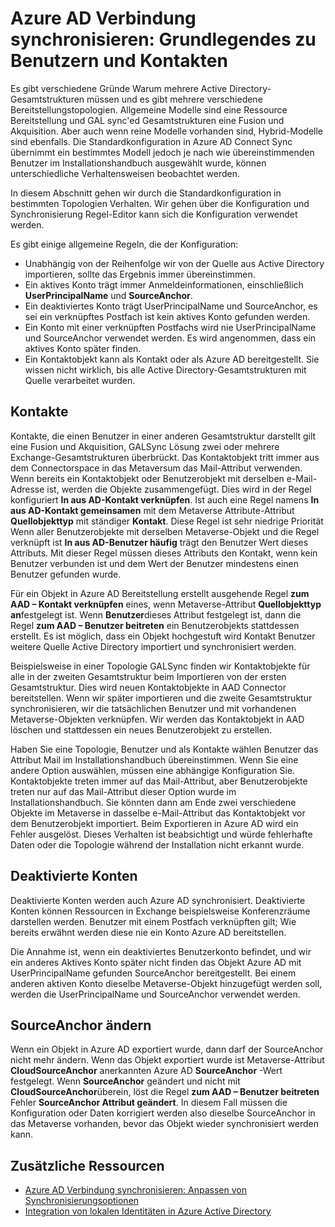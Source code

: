 <properties
    pageTitle="Azure AD Verbindung synchronisieren: Grundlegendes zu Benutzern und Kontakten | Microsoft Azure"
    description="Erläutert Benutzern und Kontakten in Azure AD-Verbindung synchronisieren."
    services="active-directory"
    documentationCenter=""
    authors="markusvi"
    manager="femila"
    editor=""/>

<tags
    ms.service="active-directory"
    ms.workload="identity"
    ms.tgt_pltfrm="na"
    ms.devlang="na"
    ms.topic="article"
    ms.date="10/10/2016"
    ms.author="markusvi;andkjell"/>


# <a name="azure-ad-connect-sync-understanding-users-and-contacts"></a>Azure AD Verbindung synchronisieren: Grundlegendes zu Benutzern und Kontakten

Es gibt verschiedene Gründe Warum mehrere Active Directory-Gesamtstrukturen müssen und es gibt mehrere verschiedene Bereitstellungstopologien. Allgemeine Modelle sind eine Ressource Bereitstellung und GAL sync'ed Gesamtstrukturen eine Fusion und Akquisition. Aber auch wenn reine Modelle vorhanden sind, Hybrid-Modelle sind ebenfalls. Die Standardkonfiguration in Azure AD Connect Sync übernimmt ein bestimmtes Modell jedoch je nach wie übereinstimmenden Benutzer im Installationshandbuch ausgewählt wurde, können unterschiedliche Verhaltensweisen beobachtet werden.

In diesem Abschnitt gehen wir durch die Standardkonfiguration in bestimmten Topologien Verhalten. Wir gehen über die Konfiguration und Synchronisierung Regel-Editor kann sich die Konfiguration verwendet werden.

Es gibt einige allgemeine Regeln, die der Konfiguration:

- Unabhängig von der Reihenfolge wir von der Quelle aus Active Directory importieren, sollte das Ergebnis immer übereinstimmen.
- Ein aktives Konto trägt immer Anmeldeinformationen, einschließlich **UserPrincipalName** und **SourceAnchor**.
- Ein deaktiviertes Konto trägt UserPrincipalName und SourceAnchor, es sei ein verknüpftes Postfach ist kein aktives Konto gefunden werden.
- Ein Konto mit einer verknüpften Postfachs wird nie UserPrincipalName und SourceAnchor verwendet werden. Es wird angenommen, dass ein aktives Konto später finden.
- Ein Kontaktobjekt kann als Kontakt oder als Azure AD bereitgestellt. Sie wissen nicht wirklich, bis alle Active Directory-Gesamtstrukturen mit Quelle verarbeitet wurden.

## <a name="contacts"></a>Kontakte

Kontakte, die einen Benutzer in einer anderen Gesamtstruktur darstellt gilt eine Fusion und Akquisition, GALSync Lösung zwei oder mehrere Exchange-Gesamtstrukturen überbrückt. Das Kontaktobjekt tritt immer aus dem Connectorspace in das Metaversum das Mail-Attribut verwenden. Wenn bereits ein Kontaktobjekt oder Benutzerobjekt mit derselben e-Mail-Adresse ist, werden die Objekte zusammengefügt. Dies wird in der Regel konfiguriert **In aus AD-Kontakt verknüpfen**. Ist auch eine Regel namens **In aus AD-Kontakt gemeinsamen** mit dem Metaverse Attribute-Attribut **Quellobjekttyp** mit ständiger **Kontakt**. Diese Regel ist sehr niedrige Priorität Wenn aller Benutzerobjekte mit derselben Metaverse-Objekt und die Regel verknüpft ist **In aus AD-Benutzer häufig** trägt den Benutzer Wert dieses Attributs. Mit dieser Regel müssen dieses Attributs den Kontakt, wenn kein Benutzer verbunden ist und dem Wert der Benutzer mindestens einen Benutzer gefunden wurde.

Für ein Objekt in Azure AD Bereitstellung erstellt ausgehende Regel **zum AAD – Kontakt verknüpfen** eines, wenn Metaverse-Attribut **Quellobjekttyp** **an**festgelegt ist. Wenn **Benutzer**dieses Attribut festgelegt ist, dann die Regel **zum AAD – Benutzer beitreten** ein Benutzerobjekts stattdessen erstellt.
Es ist möglich, dass ein Objekt hochgestuft wird Kontakt Benutzer weitere Quelle Active Directory importiert und synchronisiert werden.

Beispielsweise in einer Topologie GALSync finden wir Kontaktobjekte für alle in der zweiten Gesamtstruktur beim Importieren von der ersten Gesamtstruktur. Dies wird neuen Kontaktobjekte in AAD Connector bereitstellen. Wenn wir später importieren und die zweite Gesamtstruktur synchronisieren, wir die tatsächlichen Benutzer und mit vorhandenen Metaverse-Objekten verknüpfen. Wir werden das Kontaktobjekt in AAD löschen und stattdessen ein neues Benutzerobjekt zu erstellen.

Haben Sie eine Topologie, Benutzer und als Kontakte wählen Benutzer das Attribut Mail im Installationshandbuch übereinstimmen. Wenn Sie eine andere Option auswählen, müssen eine abhängige Konfiguration Sie. Kontaktobjekte treten immer auf das Mail-Attribut, aber Benutzerobjekte treten nur auf das Mail-Attribut dieser Option wurde im Installationshandbuch. Sie könnten dann am Ende zwei verschiedene Objekte im Metaverse in dasselbe e-Mail-Attribut das Kontaktobjekt vor dem Benutzerobjekt importiert. Beim Exportieren in Azure AD wird ein Fehler ausgelöst. Dieses Verhalten ist beabsichtigt und würde fehlerhafte Daten oder die Topologie während der Installation nicht erkannt wurde.

## <a name="disabled-accounts"></a>Deaktivierte Konten

Deaktivierte Konten werden auch Azure AD synchronisiert. Deaktivierte Konten können Ressourcen in Exchange beispielsweise Konferenzräume darstellen werden. Benutzer mit einem Postfach verknüpften gilt; Wie bereits erwähnt werden diese nie ein Konto Azure AD bereitstellen.

Die Annahme ist, wenn ein deaktiviertes Benutzerkonto befindet, und wir ein anderes Aktives Konto später nicht finden das Objekt Azure AD mit UserPrincipalName gefunden SourceAnchor bereitgestellt. Bei einem anderen aktiven Konto dieselbe Metaverse-Objekt hinzugefügt werden soll, werden die UserPrincipalName und SourceAnchor verwendet werden.

## <a name="changing-sourceanchor"></a>SourceAnchor ändern

Wenn ein Objekt in Azure AD exportiert wurde, dann darf der SourceAnchor nicht mehr ändern. Wenn das Objekt exportiert wurde ist Metaverse-Attribut **CloudSourceAnchor** anerkannten Azure AD **SourceAnchor** -Wert festgelegt. Wenn **SourceAnchor** geändert und nicht mit **CloudSourceAnchor**überein, löst die Regel **zum AAD – Benutzer beitreten** Fehler **SourceAnchor Attribut geändert**. In diesem Fall müssen die Konfiguration oder Daten korrigiert werden also dieselbe SourceAnchor in das Metaverse vorhanden, bevor das Objekt wieder synchronisiert werden kann.

## <a name="additional-resources"></a>Zusätzliche Ressourcen

* [Azure AD Verbindung synchronisieren: Anpassen von Synchronisierungsoptionen](active-directory-aadconnectsync-whatis.md)
* [Integration von lokalen Identitäten in Azure Active Directory](active-directory-aadconnect.md)
